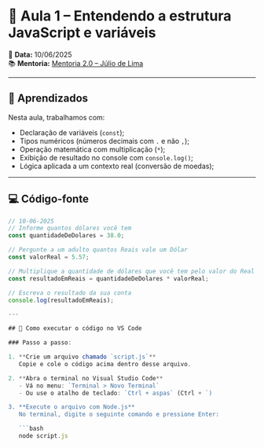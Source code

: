 # 💸 Aula 1 – Entendendo a estrutura JavaScript e variáveis

📅 **Data:** 10/06/2025  
📚 **Mentoria:** [Mentoria 2.0 – Júlio de Lima](https://mentoria.juliodelima.com.br/)

---

## 🧠 Aprendizados

Nesta aula, trabalhamos com:

- Declaração de variáveis (`const`);
- Tipos numéricos (números decimais com `.` e não `,`);
- Operação matemática com multiplicação (`*`);
- Exibição de resultado no console com `console.log()`;
- Lógica aplicada a um contexto real (conversão de moedas);

---

## 💻 Código-fonte

```javascript
// 10-06-2025
// Informe quantos dólares você tem
const quantidadeDeDolares = 38.0;

// Pergunte a um adulto quantos Reais vale um Dólar
const valorReal = 5.57;

// Multiplique a quantidade de dólares que você tem pelo valor do Real
const resultadoEmReais = quantidadeDeDolares * valorReal;

// Escreva o resultado da sua conta
console.log(resultadoEmReais);

---

## 🧪 Como executar o código no VS Code

### Passo a passo:

1. **Crie um arquivo chamado `script.js`**  
   Copie e cole o código acima dentro desse arquivo.

2. **Abra o terminal no Visual Studio Code**  
   - Vá no menu: `Terminal > Novo Terminal`  
   - Ou use o atalho de teclado: `Ctrl + aspas` (Ctrl + `)

3. **Execute o arquivo com Node.js**  
   No terminal, digite o seguinte comando e pressione Enter:

   ```bash
   node script.js
